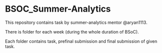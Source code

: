 # BSOC_Summer-Analytics
This repository contains task by summer-analytics mentor @aryan1113.

There is folder for each week (during the whole duration of BSoC).

Each folder contains task, prefinal submission and final submission of given task.
